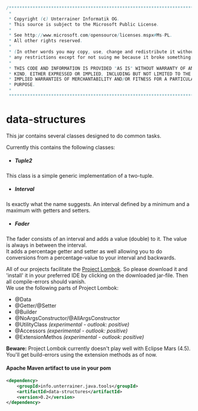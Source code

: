 ```java
/**************************************************************************
 * 
 * Copyright (c) Unterrainer Informatik OG.
 * This source is subject to the Microsoft Public License.
 * 
 * See http://www.microsoft.com/opensource/licenses.mspx#Ms-PL.
 * All other rights reserved.
 * 
 * (In other words you may copy, use, change and redistribute it without
 * any restrictions except for not suing me because it broke something.)
 * 
 * THIS CODE AND INFORMATION IS PROVIDED "AS IS" WITHOUT WARRANTY OF ANY
 * KIND, EITHER EXPRESSED OR IMPLIED, INCLUDING BUT NOT LIMITED TO THE
 * IMPLIED WARRANTIES OF MERCHANTABILITY AND/OR FITNESS FOR A PARTICULAR
 * PURPOSE.
 * 
 ***************************************************************************/
```
 
# data-structures

This jar contains several classes designed to do common tasks.

Currently this contains the following classes:

* ##### Tuple2  
This class is a simple generic implementation of a two-tuple.
* ##### Interval  
Is exactly what the name suggests. An interval defined by a minimum and a maximum with getters and setters.
* ##### Fader  
The fader consists of an interval and adds a value (double) to it. The value is always in between the interval.  
It adds a percentage getter and setter as well allowing you to do conversions from a percentage-value to your interval and backwards.

All of our projects facilitate the [Project Lombok][lombok]. So please download it and 'install' it in your preferred IDE by clicking on the downloaded jar-file. Then all compile-errors should vanish.  
We use the following parts of Project Lombok:  

* @Data
* @Getter/@Setter
* @Builder
* @NoArgsConstructor/@AllArgsConstructor
* @UtilityClass *(experimental - outlook: positive)*
* @Accessors *(experimental - outlook: positive)*
* @ExtensionMethos *(experimental - outlook: positive)*

**Beware:** Project Lombok currently doesn't play well with Eclipse Mars (4.5). You'll get build-errors using the extension methods as of now.

#### Apache Maven artifact to use in your pom
```xml
<dependency>
    <groupId>info.unterrainer.java.tools</groupId>
    <artifactId>data-structures</artifactId>
    <version>0.2</version>
</dependency>
```

[lombok]: https://projectlombok.org